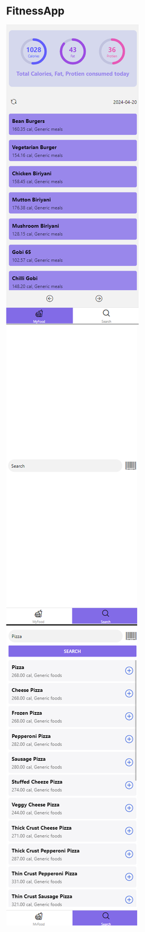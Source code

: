 # FitnessApp
![Fitness App MyFood Screen](https://github.com/sathyasivamloganathan/FitnessApp/blob/main/assets/FitnessApp%20MyFood%20Screen.png)
![Fitness App Search Screen](https://github.com/sathyasivamloganathan/FitnessApp/blob/main/assets/FitnessApp%20Search.png)
![Fitness App Search Result Screen](https://github.com/sathyasivamloganathan/FitnessApp/blob/main/assets/MyFood%20Search%20Result.png)
